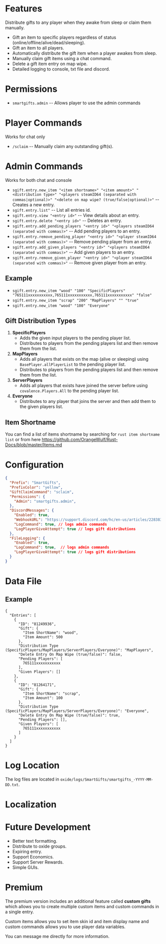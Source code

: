 # Features
Distribute gifts to any player when they awake from sleep or claim them manually.
- Gift an item to specific players regardless of status (online/offline/alive/dead/sleeping).
- Gift an item to all players.
- Automatically distribute the gift item when a player awakes from sleep.
- Manually claim gift items using a chat command.
- Delete a gift item entry on map wipe.
- Detailed logging to console, txt file and discord.

# Permissions
 - `smartgifts.admin` -- Allows player to use the admin commands

# Player Commands
Works for chat only
- `/sclaim` -- Manually claim any outstanding gift(s).

# Admin Commands
Works for both chat and console
- `sgift.entry.new_item "<item shortname>" "<item amount>" "<distribution type>" "<players steamID64 (separated with commas|optional)>" "<delete on map wipe? (true/false|optional)>"` -- Creates a new entry.
- `sgift.entry.list"` -- List all entries id.
- `sgift.entry.view "<entry id>"` -- View details about an entry.
- `sgift.entry.delete "<entry id>"` -- Deletes an entry.
- `sgift.entry.add_pending_players "<entry id>" "<players steamID64 (separated with commas)>"` -- Add pending players to an entry.
- `sgift.entry.remove_pending_player "<entry id>" "<player steamID64 (separated with commas)>"` -- Remove pending player from an entry.
- `sgift.entry.add_given_players "<entry id>" "<players steamID64 (separated with commas)>"` -- Add given players to an entry.
- `sgift.entry.remove_given_player "<entry id>" "<player steamID64 (separated with commas)>"` -- Remove given player from an entry.

## Example
 - `sgift.entry.new_item "wood" "100" "SpecificPlayers" "765111xxxxxxxxxxx,765111xxxxxxxxxxx,765111xxxxxxxxxxx" "false"`
 - `sgift.entry.new_item "scrap" "200" "MapPlayers" "" "true"`
 - `sgift.entry.new_item "wood" "100" "Everyone"`

## Gift Distribution Types
 1. **SpecificPlayers**
    - Adds the given input players to the pending player list.
    - Distributes to players from the pending players list and then remove them from the list.
 2. **MapPlayers**
    - Adds all players that exists on the map (alive or sleeping) using `BasePlayer.allPlayerList` to the pending player list.
    - Distributes to players from the pending players list and then remove them from the list.
 3. **ServerPlayers**
    - Adds all players that exists have joined the server before using `covalence.Players.All` to the pending player list.
 4. **Everyone**
    - Distributes to any player that joins the server and then add them to the given players list.

## Item Shortname
You can find a list of items shortname by searching for `rust item shortname list` or from here https://github.com/OrangeWulf/Rust-Docs/blob/master/Items.md

# Configuration
```json
{
  "Prefix": "SmartGifts",
  "PrefixColor": "yellow",
  "GiftClaimCommand": "sclaim",
  "Permissions": {
    "Admin": "smartgifts.admin",
  },
  "DiscordMessages": {
    "Enabled": true,
    "WebhookURL": "https://support.discord.com/hc/en-us/articles/228383668-Intro-to-Webhooks",
    "LogCommand": true, // logs admin commands
    "LogPlayerGiveAttempt": true // logs gift distributions
  },
  "FileLogging": {
    "Enabled": true,
    "LogCommand": true,  // logs admin commands
    "LogPlayerGiveAttempt": true // logs gift distributions
  }
}
```

# Data File

## Example
```
{
  "Entries": [
    {
      "ID": "81249936",
      "Gift": {
        "Item ShortName": "wood",
        "Item Amount": 500
      },
      "Distribution Type (SpecificPlayers/MapPlayers/ServerPlayers/Everyone)": "MapPlayers",
      "Delete Entry On Map Wipe (true/false)": false,
      "Pending Players": [
        765111xxxxxxxxxxx
      ],
      "Given Players": []
    },
    {
      "ID": "81264171",
      "Gift": {
        "Item ShortName": "scrap",
        "Item Amount": 100
      },
      "Distribution Type (SpecificPlayers/MapPlayers/ServerPlayers/Everyone)": "Everyone",
      "Delete Entry On Map Wipe (true/false)": true,
      "Pending Players": [],
      "Given Players": [
        765111xxxxxxxxxxx
      ]
    }
  ]
}
```

# Log Location
The log files are located in `oxide/logs/SmartGifts/smartgifts_-YYYY-MM-DD.txt`.

# Localization

# Future Development
- Better text formatting.
- Distribute to oxide groups.
- Expiring entry.
- Support Economics.
- Support Server Rewards.
- Simple GUIs.

# Premium
The premium version includes an additional feature called **custom gifts** which allows you to create multiple custom items and custom commands in a single entry.

Custom items allows you to set item skin id and item display name and custom commands allows you to use player data variables.

You can message me directly for more information.